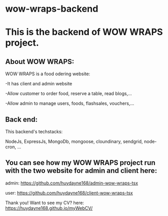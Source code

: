 # wow-wraps-backend
# This is the backend of WOW WRAPS project.
## About WOW WRAPS:
WOW WRAPS is a food odering website:

-It has client and admin website

-Allow customer to order food, reserve a table, read blogs,...

-Allow admin to manage users, foods, flashsales, vouchers,...
## Back end:
This backend's techstacks:

NodeJs, ExpressJs, MongoDb, mongoose, cloundinary, sendgrid, node-cron, ...

## You can see how my WOW WRAPS project run with the two website for admin and client here:
admin: https://github.com/huydayne168/admin-wow-wraps-tsx

user: https://github.com/huydayne168/client-wow-wraps-tsx


Thank you! Want to see my CV? here: https://huydayne168.github.io/myWebCV/
